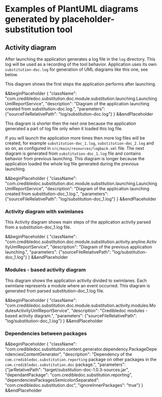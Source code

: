# Examples of PlantUML diagrams generated by placeholder-substitution tool

## Activity diagram
After launching the application generates a log file in the `log` directory.
This log will be used as a recording of the tool behavior. Application uses its
own `substitution-doc.log` for generation of UML diagrams like this one, see below.

This diagram shows the first steps the application performs after launching.

&&beginPlaceholder {
    "className": "com.credibledoc.substitution.doc.module.substitution.launching.LaunchingUmlReportService",
    "description": "Diagram of the application launching created from substitution-doc.log.",
    "parameters": {"sourceFileRelativePath": "log/substitution-doc.log"}
} &&endPlaceholder

This diagram is shorter then the next one because the application generated a part
of log file only when it loaded this log file.

If you will launch the application more times then more log files will be created,
for example `substitution-doc_1.log`, `substitution-doc_2.log` and so on, as
configured in `src/main/resources/logback.xml` file. The next diagram is
generated from `substitution-doc_1.log` file and contains behavior from previous
launching. This diagram is longer because the application loaded the whole
log file generated during the previous launching.

&&beginPlaceholder {
    "className": "com.credibledoc.substitution.doc.module.substitution.launching.LaunchingUmlReportService",
    "description": "Diagram of the application launching created from substitution-doc_1.log.",
    "parameters": {"sourceFileRelativePath": "log/substitution-doc_1.log"}
} &&endPlaceholder

### Activity diagram with swimlanes
This Activity diagram shows main steps of the application activity parsed from a
substitution-doc_1.log file. 

&&beginPlaceholder {
    "className": "com.credibledoc.substitution.doc.module.substitution.activity.anyline.ActivityUmlReportService",
    "description": "Diagram of the previous application launching.",
    "parameters": {"sourceFileRelativePath": "log/substitution-doc_1.log"}
} &&endPlaceholder

### Modules - based activity diagram
This diagram shows the application activity divided to swimlanes. Each swimlane
represents a module where an event occurred.
This diagram is generated from parsed substitution-doc_1.log file.

&&beginPlaceholder {
    "className": "com.credibledoc.substitution.doc.module.substitution.activity.modules.ModulesActivityUmlReportService",
    "description": "Credibledoc modules - based activity diagram.",
    "parameters": {"sourceFileRelativePath": "log/substitution-doc_1.log"}
} &&endPlaceholder

### Dependencies between packages

&&beginPlaceholder {
    "className": "com.credibledoc.substitution.content.generator.dependency.PackageDependenciesContentGenerator",
    "description": "Dependency of the `com.credibledoc.substitution.reporting` package on other packages in the `com.credibledoc.substitution.doc` package.",
    "parameters": {"jarRelativePath": "target/substitution-doc-1.0.3-sources.jar",
        "dependantPackage": "com.credibledoc.substitution.reporting",
        "dependenciesPackagesSemicolonSeparated": "com.credibledoc.substitution.doc",
        "ignoreInnerPackages": "true"}
} &&endPlaceholder
